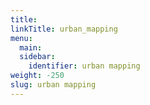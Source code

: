 ```yaml
---
title:
linkTitle: urban_mapping
menu:
  main:
  sidebar:
    identifier: urban mapping
weight: -250
slug: urban mapping
---
```

